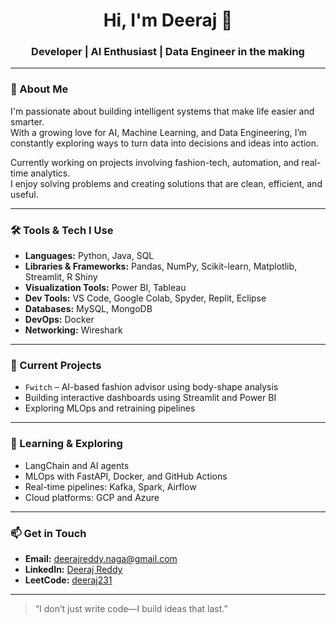 <h1 align="center">Hi, I'm Deeraj 👋</h1>
<h3 align="center">Developer | AI Enthusiast | Data Engineer in the making</h3>

---

### 🌟 About Me

I'm passionate about building intelligent systems that make life easier and smarter.  
With a growing love for AI, Machine Learning, and Data Engineering, I’m constantly exploring ways to turn data into decisions and ideas into action.

Currently working on projects involving fashion-tech, automation, and real-time analytics.  
I enjoy solving problems and creating solutions that are clean, efficient, and useful.

---

### 🛠️ Tools & Tech I Use

- **Languages:** Python, Java, SQL  
- **Libraries & Frameworks:** Pandas, NumPy, Scikit-learn, Matplotlib, Streamlit, R Shiny  
- **Visualization Tools:** Power BI, Tableau  
- **Dev Tools:** VS Code, Google Colab, Spyder, Replit, Eclipse  
- **Databases:** MySQL, MongoDB  
- **DevOps:** Docker  
- **Networking:** Wireshark  

---

### 🚀 Current Projects

- `Fwitch` – AI-based fashion advisor using body-shape analysis  
- Building interactive dashboards using Streamlit and Power BI  
- Exploring MLOps and retraining pipelines  

---

### 🎯 Learning & Exploring

- LangChain and AI agents  
- MLOps with FastAPI, Docker, and GitHub Actions  
- Real-time pipelines: Kafka, Spark, Airflow  
- Cloud platforms: GCP and Azure  

---

### 📫 Get in Touch

- **Email:** deerajreddy.naga@gmail.com  
- **LinkedIn:** [Deeraj Reddy](https://www.linkedin.com/in/deeraj-reddy-a1b534250)  
- **LeetCode:** [deeraj231](https://leetcode.com/u/deeraj231/)  

---

> “I don’t just write code—I build ideas that last.”  
